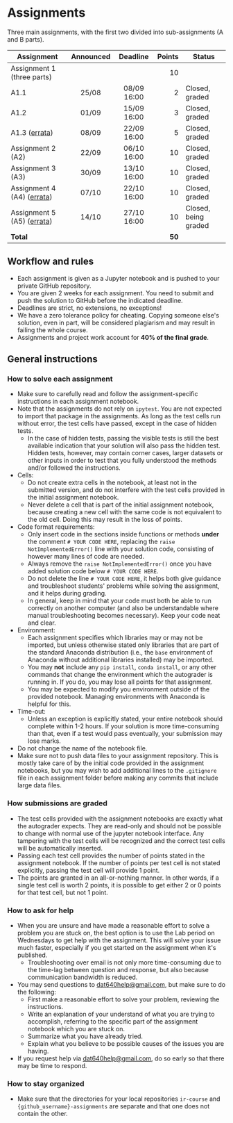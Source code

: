 # Assignments

Three main assignments, with the first two divided into sub-assignments (A and B parts).

| Assignment | Announced | Deadline | Points | Status |
| -- | :--: | :--: | --: | -- |
| Assignment 1 (three parts) ||| 10 | |
|   A1.1 | 25/08 | 08/09 16:00 | 2 | Closed, graded |
|   A1.2 | 01/09 | 15/09 16:00 | 3 | Closed, graded |
|   A1.3 ([errata](A1_3_errata.md)) | 08/09 | 22/09 16:00 | 5 | Closed, graded |
| Assignment 2 (A2) | 22/09 | 06/10 16:00 | 10 | Closed, graded |
| Assignment 3 (A3) | 30/09 | 13/10 16:00 | 10 | Closed, graded |
| Assignment 4 (A4) ([errata](A4_errata.md)) | 07/10 | 22/10 16:00 | 10 | Closed, graded |
| Assignment 5 (A5) ([errata](A5_errata.md)) | 14/10 | 27/10 16:00 | 10 | Closed, being graded |
| **Total** | | | **50** | |

## Workflow and rules

  * Each assignment is given as a Jupyter notebook and is pushed to your private GitHub repository.
  * You are given 2 weeks for each assignment. You need to submit and push the solution to GitHub before the indicated deadline.
  * Deadlines are strict, no extensions, no exceptions!
  * We have a zero tolerance policy for cheating. Copying someone else's solution, even in part, will be considered plagiarism and may result in failing the whole course.
  * Assignments and project work account for **40% of the final grade**.

## General instructions

### How to solve each assignment

  * Make sure to carefully read and follow the assignment-specific instructions in each assignment notebook.
  * Note that the assignments do not rely on `ipytest`. You are not expected to import that package in the assignments. As long as the test cells run without error, the test cells have passed, except in the case of hidden tests.
    - In the case of hidden tests, passing the visible tests is still the best available indication that your solution will also pass the hidden test.  Hidden tests, however, may contain corner cases, larger datasets or other inputs in order to test that you fully understood the methods and/or followed the instructions.
  * Cells:
    - Do not create extra cells in the notebook, at least not in the submitted version, and do not interfere with the test cells provided in the initial assignment notebook.
    - Never delete a cell that is part of the initial assignment notebook, because creating a new cell with the same code is not equivalent to the old cell. Doing this may result in the loss of points.
  * Code format requirements:
    - Only insert code in the sections inside functions or methods **under** the comment `# YOUR CODE HERE`, replacing the `raise NotImplementedError()` line with your solution code, consisting of however many lines of code are needed.
    - Always remove the `raise NotImplementedError()` once you have added solution code below `# YOUR CODE HERE`.
    - Do not delete the line `# YOUR CODE HERE`, it helps both give guidance and troubleshoot students' problems while solving the assignment, and it helps during grading.
    - In general, keep in mind that your code must both be able to run correctly on another computer (and also be understandable where manual troubleshooting becomes necessary). Keep your code neat and clear.
  * Environment:
    - Each assignment specifies which libraries may or may not be imported, but unless otherwise stated only libraries that are part of the standard Anaconda distribution (i.e., the `base` environment of Anaconda without additional libraries installed) may be imported.
    - You may **not** include any `pip install`, `conda install`, or any other commands that change the environment which the autograder is running in. If you do, you may lose all points for that assignment.
    - You may be expected to modify you environment outside of the provided notebook. Managing environments with Anaconda is helpful for this.
  * Time-out:
    - Unless an exception is explicitly stated, your entire notebook should complete within 1-2 hours. If your solution is more time-consuming than that, even if a test would pass eventually, your submission may lose marks.
  * Do not change the name of the notebook file.
  * Make sure not to push data files to your assignment repository. This is mostly take care of by the initial code provided in the assignment notebooks, but you may wish to add additional lines to the `.gitignore` file in each assignment folder before making any commits that include large data files.

### How submissions are graded

  * The test cells provided with the assignment notebooks are exactly what the autograder expects. They are read-only and should not be possible to change with normal use of the jupyter notebook interface. Any tampering with the test cells will be recognized and the correct test cells will be automatically inserted.
  * Passing each test cell provides the number of points stated in the assignment notebook. If the number of points per test cell is not stated explicitly, passing the test cell will provide 1 point.
  * The points are granted in an all-or-nothing manner. In other words, if a single test cell is worth 2 points, it is possible to get either 2 or 0 points for that test cell, but not 1 point.

### How to ask for help

  * When you are unsure and have made a reasonable effort to solve a problem you are stuck on, the best option is to use the Lab period on Wednesdays to get help with the assignment. This will solve your issue much faster, especially if you get started on the assignment when it's published.
    - Troubleshooting over email is not only more time-consuming due to the time-lag between question and response, but also because communication bandwidth is reduced.
  * You may send questions to dat640help@gmail.com, but make sure to do the following:
    - First make a reasonable effort to solve your problem, reviewing the instructions.
    - Write an explanation of your understand of what you are trying to accomplish, referring to the specific part of the assignment notebook which you are stuck on.
    - Summarize what you have already tried.
    - Explain what you believe to be possible causes of the issues you are having.
  * If you request help via dat640help@gmail.com, do so early so that there may be time to respond.

### How to stay organized

  * Make sure that the directories for your local repositories `ir-course` and `{github_username}-assignments` are separate and that one does not contain the other.
